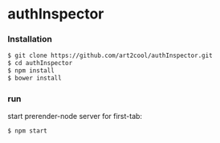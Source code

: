 # authInspector

### Installation

```sh
$ git clone https://github.com/art2cool/authInspector.git
$ cd authInspector
$ npm install
$ bower install
```

### run

start prerender-node server for first-tab:
```sh
$ npm start
```
